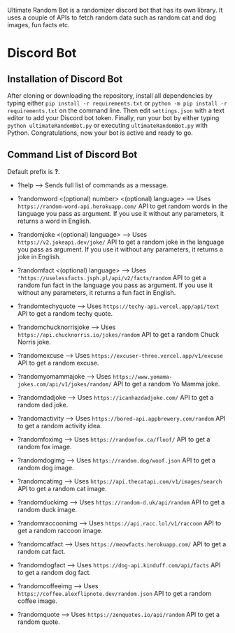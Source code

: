Ultimate Random Bot is a randomizer discord bot that has its own library. It uses a couple of APIs to fetch random data such as random cat and dog images, fun facts etc.

# Discord Bot

## Installation of Discord Bot

After cloning or downloading the repository, install all dependencies by typing either `pip install -r requirements.txt` or `python -m pip install -r requirements.txt` on the command line.
Then edit `settings.json` with a text editor to add your Discord bot token. Finally, run your bot by either typing `python ultimateRandomBot.py` or executing `ultimateRandomBot.py` with Python.
Congratulations, now your bot is active and ready to go.

## Command List of Discord Bot

Default prefix is **?**.

+ ?help --> Sends full list of commands as a message.

+ ?randomword <(optional) number> <(optional) language> --> Uses `https://random-word-api.herokuapp.com/` API to get random words in the language you pass as argument.
  If you use it without any parameters, it returns a word in English.

+ ?randomjoke <(optional) language> --> Uses `https://v2.jokeapi.dev/joke/` API to get a random joke in the language you pass as argument.
  If you use it without any parameters, it returns a joke in English.

+ ?randomfact <(optional) language> --> Uses `"https://uselessfacts.jsph.pl/api/v2/facts/random` API to get a random fun fact in the language you pass as argument.
  If you use it without any parameters, it returns a fun fact in English.

+ ?randomtechyquote --> Uses `https://techy-api.vercel.app/api/text` API to get a random techy quote.

+ ?randomchucknorrisjoke --> Uses `https://api.chucknorris.io/jokes/random` API to get a random Chuck Norris joke.

+ ?randomexcuse --> Uses `https://excuser-three.vercel.app/v1/excuse` API to get a random excuse.

+ ?randomyomammajoke --> Uses `https://www.yomama-jokes.com/api/v1/jokes/random/` API to get a random Yo Mamma joke.

+ ?randomdadjoke --> Uses `https://icanhazdadjoke.com/` API to get a random dad joke.

+ ?randomactivity --> Uses `https://bored-api.appbrewery.com/random` API to get a random activity idea.

+ ?randomfoximg --> Uses `https://randomfox.ca/floof/` API to get a random fox image.

+ ?randomdogimg --> Uses `https://random.dog/woof.json` API to get a random dog image.

+ ?randomcatimg --> Uses `https://api.thecatapi.com/v1/images/search` API to get a random cat image.

+ ?randomduckimg --> Uses `https://random-d.uk/api/random` API to get a random duck image.

+ ?randomraccoonimg --> Uses `https://api.racc.lol/v1/raccoon` API to get a random raccoon image.

+ ?randomcatfact --> Uses `https://meowfacts.herokuapp.com/` API to get a random cat fact.

+ ?randomdogfact --> Uses `https://dog-api.kinduff.com/api/facts` API to get a random dog fact.               

+ ?randomcoffeeimg --> Uses `https://coffee.alexflipnote.dev/random.json` API to get a random coffee image.

+ ?randomquote --> Uses `https://zenquotes.io/api/random` API to get a random quote.   
